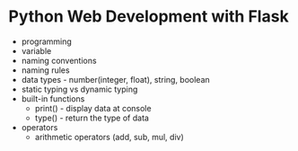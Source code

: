 # Python Web Development with Flask

- programming
- variable
- naming conventions
- naming rules
- data types - number(integer, float), string, boolean
- static typing vs dynamic typing
- built-in functions
  - print() - display data at console
  - type() - return the type of data
- operators
  - arithmetic operators (add, sub, mul, div)
